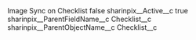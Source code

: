 <?xml version="1.0" encoding="UTF-8"?>
<CustomMetadata xmlns="http://soap.sforce.com/2006/04/metadata" xmlns:xsi="http://www.w3.org/2001/XMLSchema-instance" xmlns:xsd="http://www.w3.org/2001/XMLSchema">
    <label>Image Sync on Checklist</label>
    <protected>false</protected>
    <values>
        <field>sharinpix__Active__c</field>
        <value xsi:type="xsd:boolean">true</value>
    </values>
    <values>
        <field>sharinpix__ParentFieldName__c</field>
        <value xsi:type="xsd:string">Checklist__c</value>
    </values>
    <values>
        <field>sharinpix__ParentObjectName__c</field>
        <value xsi:type="xsd:string">Checklist__c</value>
    </values>
</CustomMetadata>
